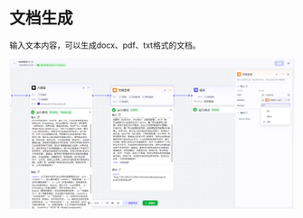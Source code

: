 # 文档生成

输入文本内容，可以生成docx、pdf、txt格式的文档。

![image-20250828114507540](assets/image-20250828114507540.png)
